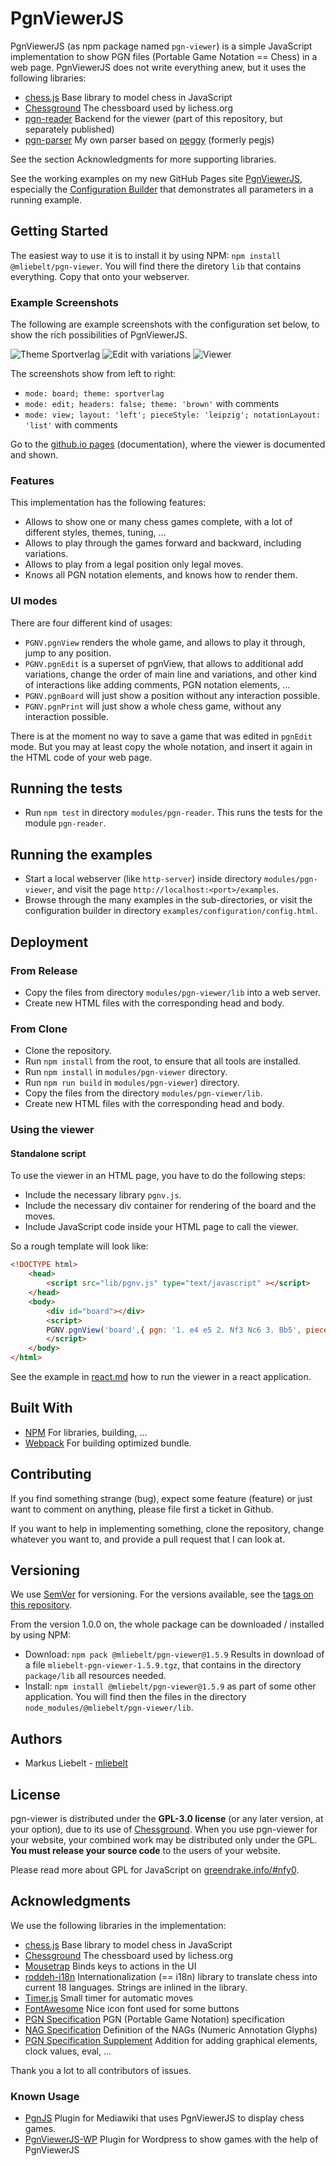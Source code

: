 
# PgnViewerJS

PgnViewerJS (as npm package named `pgn-viewer`) is a simple JavaScript implementation to show PGN files (Portable Game Notation == Chess)
in a web page. PgnViewerJS does not write everything anew, but it uses the following libraries:

* [chess.js](https://github.com/jhlywa/chess.js) Base library to model chess in JavaScript
* [Chessground](https://github.com/ornicar/chessground) The chessboard used by lichess.org
* [pgn-reader](https://www.npmjs.com/package/@mliebelt/pgn-reader) Backend for the viewer (part of this repository, but separately published)
* [pgn-parser](https://github.com/mliebelt/pgn-parser) My own parser based on [peggy](https://github.com/peggyjs/peggy) (formerly pegjs)

See the section Acknowledgments for more supporting libraries.

See the working examples on my new GitHub Pages site [PgnViewerJS](http://mliebelt.github.io/PgnViewerJS/),
especially the [Configuration Builder](http://mliebelt.github.io/PgnViewerJS/config/config.html) 
that demonstrates all parameters in a running example.

## Getting Started

The easiest way to use it is to install it by using NPM: `npm install @mliebelt/pgn-viewer`. You will find there the diretory `lib` that contains everything. Copy that onto your webserver.

### Example Screenshots

The following are example screenshots with the configuration set below, to show the rich possibilities of PgnViewerJS.

![Theme Sportverlag](screenshots/sportverlag.png)
![Edit with variations](screenshots/edit-variation.png)
![Viewer](screenshots/view-layout-left.png)

The screenshots show from left to right:

* `mode: board; theme: sportverlag`
* `mode: edit; headers: false; theme: 'brown'` with comments
* `mode: view; layout: 'left'; pieceStyle: 'leipzig'; notationLayout: 'list'` with comments

Go to the [github.io pages](http://mliebelt.github.io/PgnViewerJS/) (documentation), where the viewer is documented and shown.

### Features

This implementation has the following features:

* Allows to show one or many chess games complete, with a lot of different styles, themes, tuning, ...
* Allows to play through the games forward and backward, including variations.
* Allows to play from a legal position only legal moves.
* Knows all PGN notation elements, and knows how to render them.

### UI modes

There are four different kind of usages:

* `PGNV.pgnView` renders the whole game, and allows to play it through, jump to any position.
* `PGNV.pgnEdit` is a superset of pgnView, that allows to additional add variations, change the order of main line and variations, and other kind of interactions like adding comments, PGN notation elements, ...
* `PGNV.pgnBoard` will just show a position without any interaction possible.
* `PGNV.pgnPrint` will just show a whole chess game, without any interaction possible.

There is at the moment no way to save a game that was edited in `pgnEdit` mode. But you may at least copy the whole notation, and insert it again in the HTML code of your web page.

## Running the tests

* Run `npm test` in directory `modules/pgn-reader`. This runs the tests for the module `pgn-reader`.

## Running the examples

* Start a local webserver (like `http-server`) inside directory `modules/pgn-viewer`, and visit the page `http://localhost:<port>/examples`. 
* Browse through the many examples in the sub-directories, or visit the configuration builder in directory `examples/configuration/config.html`. 

## Deployment

### From Release

* Copy the files from directory `modules/pgn-viewer/lib` into a web server.
* Create new HTML files with the corresponding head and body.

### From Clone

* Clone the repository.
* Run `npm install` from the root, to ensure that all tools are installed.
* Run `npm install` in `modules/pgn-viewer` directory.  
* Run `npm run build` in `modules/pgn-viewer`) directory.
* Copy the files from the directory `modules/pgn-viewer/lib`.
* Create new HTML files with the corresponding head and body.

### Using the viewer

#### Standalone script

To use the viewer in an HTML page, you have to do the following steps:

* Include the necessary library `pgnv.js`.
* Include the necessary div container for rendering of the  board and the moves.
* Include JavaScript code inside your HTML page to call the viewer.

So a rough template will look like:

```html
<!DOCTYPE html>
    <head>
        <script src="lib/pgnv.js" type="text/javascript" ></script>
    </head>
    <body>
        <div id="board"></div>
        <script>
    	PGNV.pgnView('board',{ pgn: '1. e4 e5 2. Nf3 Nc6 3. Bb5', pieceStyle: 'merida' });
        </script>
    </body>
</html>
```

See the example in [react.md](react.md) how to run the viewer in a react application.

## Built With

* [NPM](https://www.npmjs.com/) For libraries, building, ...
* [Webpack](https://webpack.js.org/) For building optimized bundle.

## Contributing

If you find something strange (bug), expect some feature (feature) or just want to comment on anything, please file first a ticket in Github.

If you want to help in implementing something, clone the repository, change whatever you want to, and provide a pull request that I can look at.

## Versioning

We use [SemVer](http://semver.org/) for versioning. For the versions available, see the [tags on this repository](https://github.com/mliebelt/PgnViewerJS/tags).

From the version 1.0.0 on, the whole package can be downloaded / installed by using NPM:

* Download: `npm pack @mliebelt/pgn-viewer@1.5.9` Results in download of a file `mliebelt-pgn-viewer-1.5.9.tgz`, that contains in the directory `package/lib` all resources needed.
* Install: `npm install @mliebelt/pgn-viewer@1.5.9` as part of some other application. You will find then the files in the directory `node_modules/@mliebelt/pgn-viewer/lib`.

## Authors

* Markus Liebelt - [mliebelt](https://github.com/mliebelt)

## License

pgn-viewer is distributed under the **GPL-3.0 license** (or any later version, at your option), due to its use of [Chessground](https://github.com/ornicar/chessground).
When you use pgn-viewer for your website, your combined work may be distributed only under the GPL. **You must release your source code** to the users of your website.

Please read more about GPL for JavaScript on [greendrake.info/#nfy0](http://greendrake.info/#nfy0).

## Acknowledgments

We use the following libraries in the implementation:

* [chess.js](https://github.com/jhlywa/chess.js) Base library to model chess in JavaScript
* [Chessground](https://github.com/ornicar/chessground) The chessboard used by lichess.org
* [Mousetrap](https://craig.is/killing/mice) Binds keys to actions in the UI
* [roddeh-i18n](http://i18njs.com) Internationalization (== i18n) library to translate chess into current 18 languages. Strings are inlined in the library.
* [Timer.js](https://github.com/fschaefer/Timer.js) Small timer for automatic moves
* [FontAwesome](http://fontawesome.io/) Nice icon font used for some buttons
* [PGN Specification](https://github.com/mliebelt/pgn-spec-commented/blob/main/pgn-specification.md) PGN (Portable Game Notation) specification
* [NAG Specification](http://en.wikipedia.org/wiki/Numeric_Annotation_Glyphs) Definition of the NAGs (Numeric Annotation Glyphs)
* [PGN Specification  Supplement](https://github.com/mliebelt/pgn-spec-commented/blob/main/pgn-spec-supplement.md) Addition for adding graphical elements, clock values, eval, ...

Thank you a lot to all contributors of issues.

### Known Usage

* [PgnJS](https://github.com/xeyownt/mwpgnjs) Plugin for Mediawiki that uses PgnViewerJS to display  chess games.
* [PgnViewerJS-WP](https://github.com/mliebelt/PgnViewerJS-WP) Plugin for Wordpress to show games with the help of PgnViewerJS
